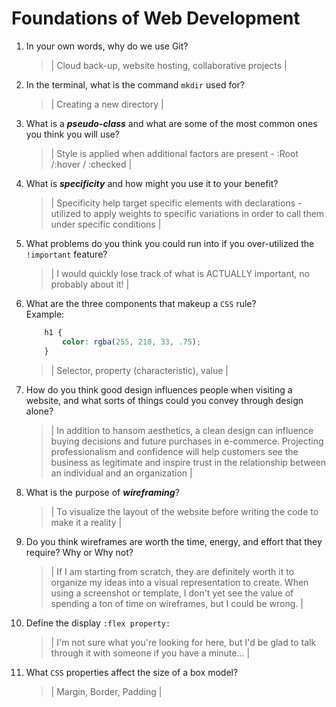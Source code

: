 # Foundations of Web Development
01. In your own words, why do we use Git?
    > | Cloud back-up, website hosting, collaborative projects |

02. In the terminal, what is the command `mkdir` used for?
    > | Creating a new directory |

03. What is a ***pseudo-class*** and what are some of the most common ones you think you will use?
    > | Style is applied when additional factors are present - :Root /:hover / :checked |

04. What is ***specificity*** and how might you use it to your benefit?
    > | Specificity help target specific elements with declarations - utilized to apply weights to specific variations in order to call them under specific conditions |

05. What problems do you think you could run into if you over-utilized the `!important` feature?
    > | I would quickly lose track of what is ACTUALLY important, no probably about it! |

06. What are the three components that makeup a `CSS` rule? <br> Example:

    ```css
        h1 {
            color: rgba(255, 210, 33, .75);
        }
    ```

    > | Selector, property (characteristic), value  |

07. How do you think good design influences people when visiting a website, and what sorts of things could you convey through design alone?
    > | In addition to hansom aesthetics, a clean design can influence buying decisions and future purchases in e-commerce.  Projecting professionalism and confidence will help customers see the business as legitimate and inspire trust in the relationship between an individual and an organization |

08. What is the purpose of ***wireframing***?
    > | To visualize the layout of the website before writing the code to make it a reality |

09. Do you think wireframes are worth the time, energy, and effort that they require? Why or Why not?
    > | If I am starting from scratch, they are definitely worth it to organize my ideas into a visual representation to create.  When using a screenshot or template, I don't yet see the value of spending a ton of time on wireframes, but I could be wrong. |

10. Define the display `:flex property:`
    > | I'm not sure what you're looking for here, but I'd be glad to talk through it with someone if you have a minute... |

11. What `CSS` properties affect the size of a box model?
    > | Margin, Border, Padding |
